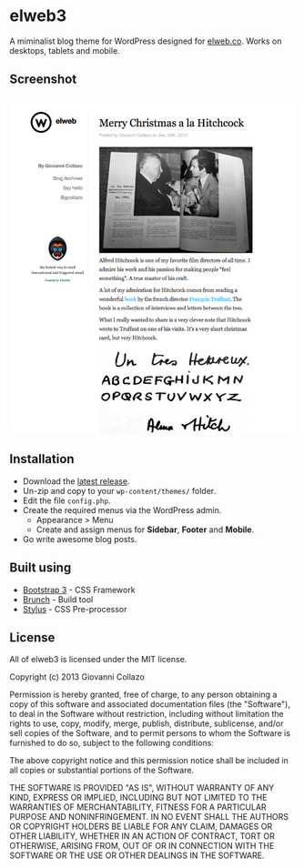 # elweb3

A miminalist blog theme for WordPress designed for [elweb.co](http://elweb.co). Works on desktops, tablets and mobile.

## Screenshot

![elweb3 screenshot](screenshot.png)

## Installation
- Download the [latest release](https://github.com/gcollazo/elweb3/releases).
- Un-zip and copy to your `wp-content/themes/` folder.
- Edit the file `config.php`.
- Create the required menus via the WordPress admin.
    - Appearance > Menu
    - Create and assign menus for **Sidebar**, **Footer** and **Mobile**.
- Go write awesome blog posts.

## Built using
- [Bootstrap 3](http://getbootstrap.com/) - CSS Framework
- [Brunch](http://brunch.io) - Build tool
- [Stylus](http://learnboost.github.io/stylus/) - CSS Pre-processor

## License

All of elweb3 is licensed under the MIT license.

Copyright (c) 2013 Giovanni Collazo

Permission is hereby granted, free of charge, to any person obtaining a copy of
this software and associated documentation files (the "Software"), to deal in
the Software without restriction, including without limitation the rights to
use, copy, modify, merge, publish, distribute, sublicense, and/or sell copies
of the Software, and to permit persons to whom the Software is furnished to do
so, subject to the following conditions:

The above copyright notice and this permission notice shall be included in all
copies or substantial portions of the Software.

THE SOFTWARE IS PROVIDED "AS IS", WITHOUT WARRANTY OF ANY KIND, EXPRESS OR
IMPLIED, INCLUDING BUT NOT LIMITED TO THE WARRANTIES OF MERCHANTABILITY,
FITNESS FOR A PARTICULAR PURPOSE AND NONINFRINGEMENT. IN NO EVENT SHALL THE
AUTHORS OR COPYRIGHT HOLDERS BE LIABLE FOR ANY CLAIM, DAMAGES OR OTHER
LIABILITY, WHETHER IN AN ACTION OF CONTRACT, TORT OR OTHERWISE, ARISING FROM,
OUT OF OR IN CONNECTION WITH THE SOFTWARE OR THE USE OR OTHER DEALINGS IN THE
SOFTWARE.